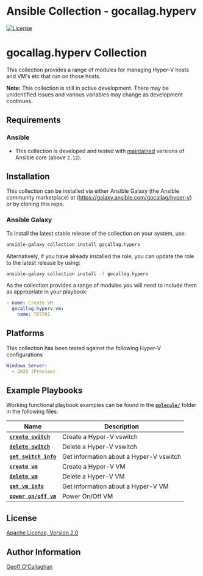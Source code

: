# Ansible Collection - gocallag.hyperv

[![License](https://img.shields.io/badge/License-Apache--2.0-blue.svg)](https://opensource.org/licenses/Apache-2.0)


# gocallag.hyperv Collection

This collection provides a range of modules for managing Hyper-V hosts and VM's etc that run on those hosts.

**Note:** This collection is still in active development. There may be unidentified issues and various variables may change as development continues.

## Requirements

### Ansible

- This collection is developed and tested with [maintained](https://docs.ansible.com/ansible/devel/reference_appendices/release_and_maintenance.html) versions of Ansible core (above `2.12`).

## Installation

This collection can be installed via either Ansible Galaxy (the Ansible community marketplace) at (https://galaxy.ansible.com/gocallag/hyper-v) or by cloning this repo. 

### Ansible Galaxy

To install the latest stable release of the collection on your system, use:

```bash
ansible-galaxy collection install gocallag.hyperv
```

Alternatively, if you have already installed the role, you can update the role to the latest release by using:

```bash
ansible-galaxy collection install -f gocallag.hyperv
```

As the collection provides a range of modules you will need to include them as appropriate in your playbook:

```yaml
- name: Create VM
  gocallag.hyperv.vm:
    name: TEST01
```


## Platforms

This collection has been tested against the following Hyper-V configurations

```yaml
Windows Server:
  - 2025 (Preview)
```

## Example Playbooks

Working functional playbook examples can be found in the **[`molecule/`](https://github.com/gocallag/hyperv/blob/main/molecule/)** folder in the following files:

| Name | Description |
| ---- | ----------- |
| **[`create switch`](https://github.com/gocallag/hyperv/blob/main/molecule/switch/converge.yml)** | Create a Hyper-V vswitch |
| **[`delete switch`](https://github.com/gocallag/hyperv/blob/main/molecule/switch/cleanup.yml)** | Delete a Hyper-V vswitch |
| **[`get switch info`](https://github.com/gocallag/hyperv/blob/main/molecule/switch_info/converge.yml)** | Get information about a Hyper-V vswitch |
| **[`create vm`](https://github.com/gocallag/hyperv/blob/main/molecule/vm/converge.yml)** | Create a Hyper-V VM |
| **[`delete vm`](https://github.com/gocallag/hyperv/blob/main/molecule/vm/cleanup.yml)** | Delete a Hyper-V VM |
| **[`get vm info`](https://github.com/gocallag/hyperv/blob/main/molecule/vm_info/converge.yml)** | Get information about a Hyper-V VM |
| **[`power on/off vm`](https://github.com/gocallag/hyperv/blob/main/molecule/vm_power/verify.yml)** | Power On/Off VM |


## License

[Apache License, Version 2.0](https://github.com/nginxinc/ansible-role-nginx/blob/main/LICENSE)

## Author Information

[Geoff O'Callaghan](https://github.com/gocallag)

